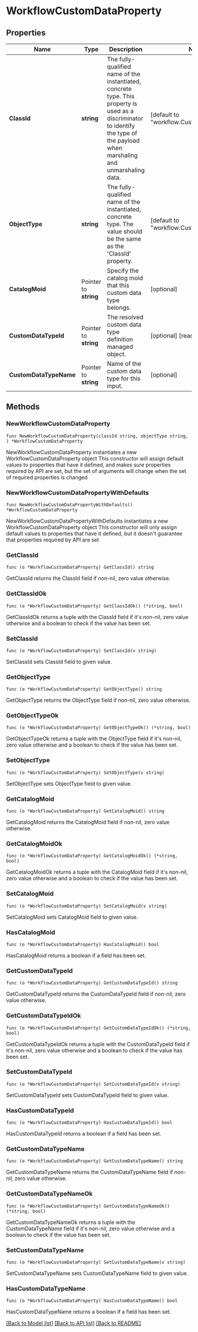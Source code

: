 # WorkflowCustomDataProperty

## Properties

Name | Type | Description | Notes
------------ | ------------- | ------------- | -------------
**ClassId** | **string** | The fully-qualified name of the instantiated, concrete type. This property is used as a discriminator to identify the type of the payload when marshaling and unmarshaling data. | [default to "workflow.CustomDataProperty"]
**ObjectType** | **string** | The fully-qualified name of the instantiated, concrete type. The value should be the same as the &#39;ClassId&#39; property. | [default to "workflow.CustomDataProperty"]
**CatalogMoid** | Pointer to **string** | Specify the catalog moid that this custom data type belongs. | [optional] 
**CustomDataTypeId** | Pointer to **string** | The resolved custom data type definition managed object. | [optional] [readonly] 
**CustomDataTypeName** | Pointer to **string** | Name of the custom data type for this input. | [optional] 

## Methods

### NewWorkflowCustomDataProperty

`func NewWorkflowCustomDataProperty(classId string, objectType string, ) *WorkflowCustomDataProperty`

NewWorkflowCustomDataProperty instantiates a new WorkflowCustomDataProperty object
This constructor will assign default values to properties that have it defined,
and makes sure properties required by API are set, but the set of arguments
will change when the set of required properties is changed

### NewWorkflowCustomDataPropertyWithDefaults

`func NewWorkflowCustomDataPropertyWithDefaults() *WorkflowCustomDataProperty`

NewWorkflowCustomDataPropertyWithDefaults instantiates a new WorkflowCustomDataProperty object
This constructor will only assign default values to properties that have it defined,
but it doesn't guarantee that properties required by API are set

### GetClassId

`func (o *WorkflowCustomDataProperty) GetClassId() string`

GetClassId returns the ClassId field if non-nil, zero value otherwise.

### GetClassIdOk

`func (o *WorkflowCustomDataProperty) GetClassIdOk() (*string, bool)`

GetClassIdOk returns a tuple with the ClassId field if it's non-nil, zero value otherwise
and a boolean to check if the value has been set.

### SetClassId

`func (o *WorkflowCustomDataProperty) SetClassId(v string)`

SetClassId sets ClassId field to given value.


### GetObjectType

`func (o *WorkflowCustomDataProperty) GetObjectType() string`

GetObjectType returns the ObjectType field if non-nil, zero value otherwise.

### GetObjectTypeOk

`func (o *WorkflowCustomDataProperty) GetObjectTypeOk() (*string, bool)`

GetObjectTypeOk returns a tuple with the ObjectType field if it's non-nil, zero value otherwise
and a boolean to check if the value has been set.

### SetObjectType

`func (o *WorkflowCustomDataProperty) SetObjectType(v string)`

SetObjectType sets ObjectType field to given value.


### GetCatalogMoid

`func (o *WorkflowCustomDataProperty) GetCatalogMoid() string`

GetCatalogMoid returns the CatalogMoid field if non-nil, zero value otherwise.

### GetCatalogMoidOk

`func (o *WorkflowCustomDataProperty) GetCatalogMoidOk() (*string, bool)`

GetCatalogMoidOk returns a tuple with the CatalogMoid field if it's non-nil, zero value otherwise
and a boolean to check if the value has been set.

### SetCatalogMoid

`func (o *WorkflowCustomDataProperty) SetCatalogMoid(v string)`

SetCatalogMoid sets CatalogMoid field to given value.

### HasCatalogMoid

`func (o *WorkflowCustomDataProperty) HasCatalogMoid() bool`

HasCatalogMoid returns a boolean if a field has been set.

### GetCustomDataTypeId

`func (o *WorkflowCustomDataProperty) GetCustomDataTypeId() string`

GetCustomDataTypeId returns the CustomDataTypeId field if non-nil, zero value otherwise.

### GetCustomDataTypeIdOk

`func (o *WorkflowCustomDataProperty) GetCustomDataTypeIdOk() (*string, bool)`

GetCustomDataTypeIdOk returns a tuple with the CustomDataTypeId field if it's non-nil, zero value otherwise
and a boolean to check if the value has been set.

### SetCustomDataTypeId

`func (o *WorkflowCustomDataProperty) SetCustomDataTypeId(v string)`

SetCustomDataTypeId sets CustomDataTypeId field to given value.

### HasCustomDataTypeId

`func (o *WorkflowCustomDataProperty) HasCustomDataTypeId() bool`

HasCustomDataTypeId returns a boolean if a field has been set.

### GetCustomDataTypeName

`func (o *WorkflowCustomDataProperty) GetCustomDataTypeName() string`

GetCustomDataTypeName returns the CustomDataTypeName field if non-nil, zero value otherwise.

### GetCustomDataTypeNameOk

`func (o *WorkflowCustomDataProperty) GetCustomDataTypeNameOk() (*string, bool)`

GetCustomDataTypeNameOk returns a tuple with the CustomDataTypeName field if it's non-nil, zero value otherwise
and a boolean to check if the value has been set.

### SetCustomDataTypeName

`func (o *WorkflowCustomDataProperty) SetCustomDataTypeName(v string)`

SetCustomDataTypeName sets CustomDataTypeName field to given value.

### HasCustomDataTypeName

`func (o *WorkflowCustomDataProperty) HasCustomDataTypeName() bool`

HasCustomDataTypeName returns a boolean if a field has been set.


[[Back to Model list]](../README.md#documentation-for-models) [[Back to API list]](../README.md#documentation-for-api-endpoints) [[Back to README]](../README.md)


